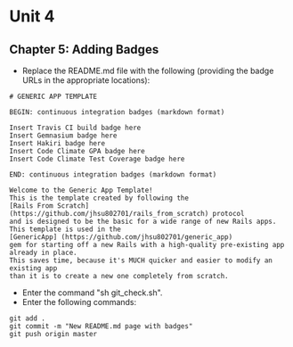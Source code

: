 # Unit 4
## Chapter 5: Adding Badges

* Replace the README.md file with the following (providing the badge URLs in the appropriate locations):
```
# GENERIC APP TEMPLATE

BEGIN: continuous integration badges (markdown format)

Insert Travis CI build badge here
Insert Gemnasium badge here
Insert Hakiri badge here
Insert Code Climate GPA badge here
Insert Code Climate Test Coverage badge here

END: continuous integration badges (markdown format)

Welcome to the Generic App Template!
This is the template created by following the 
[Rails From Scratch] (https://github.com/jhsu802701/rails_from_scratch) protocol 
and is designed to be the basic for a wide range of new Rails apps.
This template is used in the 
[GenericApp] (https://github.com/jhsu802701/generic_app)
gem for starting off a new Rails with a high-quality pre-existing app already in place.
This saves time, because it's MUCH quicker and easier to modify an existing app 
than it is to create a new one completely from scratch.
```
* Enter the command "sh git_check.sh".
* Enter the following commands:
```
git add .
git commit -m "New README.md page with badges"
git push origin master
```
